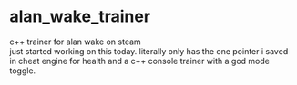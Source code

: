 # alan_wake_trainer
c++ trainer for alan wake on steam
<br>
just started working on this today.  literally only has the one pointer i saved in cheat engine for health and a c++ console trainer with a god mode toggle.
<br>